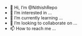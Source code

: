 - 👋 Hi, I’m @NithishRepo
- 👀 I’m interested in ...
- 🌱 I’m currently learning ...
- 💞️ I’m looking to collaborate on ...
- 📫 How to reach me ...

<!---
NithishRepo/NithishRepo is a ✨ special ✨ repository because its `README.md` (this file) appears on your GitHub profile.
You can click the Preview link to take a look at your changes.
--->
